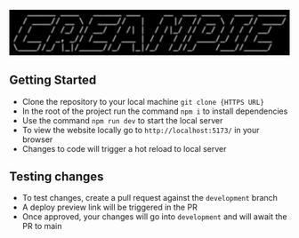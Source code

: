 ![Creampie logo!](src//assets/creampie-text.png)
## Getting Started
- Clone the repository to your local machine `git clone {HTTPS URL}`
- In the root of the project run the command `npm i` to install dependencies
- Use the command `npm run dev` to start the local server
- To view the website locally go to `http://localhost:5173/` in your browser
- Changes to code will trigger a hot reload to local server

## Testing changes
- To test changes, create a pull request against the `development` branch
- A deploy preview link will be triggered in the PR
- Once approved, your changes will go into `development` and will await the PR to main